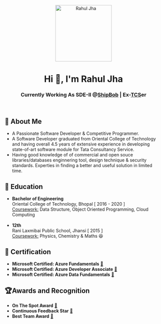 <p align="center"> <img width='180px' height='180px' title='Rahul Jha' src='https://github.com/rahul-jha-official/rahul-jha-official/assets/138975150/de7348d4-4b31-4537-a8e4-eebfa88eac8f'> </p>

<h1 align='center'>Hi 👋, I'm Rahul Jha</h1>
<h3 align='center'>Currently Working As SDE-II @<a href='https://www.shipbob.com/about/'>ShipBob</a> | Ex-<a href='https://www.tcs.com/who-we-are'>TCS</a>er</h3>
</br>


## 🚀 About Me
- A Passionate Software Developer & Competitive Programmer.
- A Software Developer graduated from Oriental College of Technology and having overall 4.5 years of extensive experience in developing state-of-art software module for Tata Consultancy Service.
- Having good knowledge of of commercial and open souce libraries/databases enginnering tool, design technique & security standards. Experties in finding a better and useful solution in limited time.

## 🏫 Education
- **Bachelor of Engineering**</br>
Oriental College of Technology, Bhopal [ 2016 - 2020 ] </br>
<ins>Coursework:</ins> Data Structure, Object Oriented Programming, Cloud Computing</br></br>
- **12th**</br>
Rani Laxmibai Public School, Jhansi [ 2015 ] </br>
<ins>Coursework:</ins> Physics, Chemistry & Maths 😆

## 🥇 Certification
- **Microsoft Certified: Azure Fundamentals** <a href='https://www.credly.com/badges/f5521b28-c934-4ccd-82a2-5fbf64a308bf/public_url'>🔗</a></br>
- **Microsoft Certified: Azure Developer Associate** <a href='https://www.credly.com/badges/acc12519-9ad6-4b69-ae23-dc7f440aa3b0/public_url'>🔗</a></br>
- **Microsoft Certified: Azure Data Fundamentals** <a href='https://www.credly.com/badges/706aaeb7-088c-4b71-b0c4-8fc34087bf8b/public_url'>🔗</a></br>

## 🏆Awards and Recognition
- **On The Spot Award** <a href='https://drive.google.com/file/d/1Ei0RyDVKL1utvp6d5TAcPNW0gw7Slnnk/view'>🔗</a></br>
- **Continuous Feedback Star** <a href='https://drive.google.com/file/d/1Ea9hn-Dff4ww1wYLNYKyX5O7UKekzB8J/view'>🔗</a></br>
- **Best Team Award** <a href='https://drive.google.com/file/d/1E_8JZSycAEB8auvo_zfzNH1ziUQKyPim/view?usp=sharing'>🔗</a></br>
